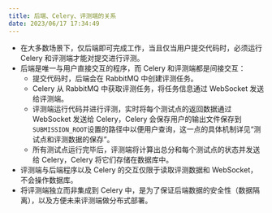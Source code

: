 ```yaml
---
title: 后端、Celery、评测端的关系
date: 2023/06/17 17:34:49
---
```


- 在大多数场景下，仅后端即可完成工作，当且仅当用户提交代码时，必须运行 Celery 和评测端才能对提交进行评测。
- 后端是唯一与用户直接交互的程序，而 Celery 和评测端都是间接交互：
  - 提交代码时，后端会在 RabbitMQ 中创建评测任务。
  - Celery 从 RabbitMQ 中获取评测任务，将任务信息通过 WebSocket 发送给评测端。
  - 评测端运行代码并进行评测，实时将每个测试点的返回数据通过 WebSocket 发送给 Celery，Celery 会保存用户的输出文件保存到`SUBMISSION_ROOT`设置的路径中以便用户查询，这一点的具体机制详见“测试点和评测数据的保存”。
  - 所有测试点运行完毕后，评测端将计算出总分和每个测试点的状态并发送给 Celery，Celery 将它们存储在数据库中。
- 评测端与后端程序以及 Celery 的交互仅限于读取评测数据和 WebSocket，不会操作数据库。
- 将评测端独立而非集成到 Celery 中，是为了保证后端数据的安全性（数据隔离），以及方便未来评测端做分布式部署。
